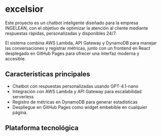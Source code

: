 # excelsior

Este proyecto es un chatbot inteligente diseñado para la empresa INGELEAN, con el objetivo de optimizar la atención al cliente mediante respuestas rápidas, personalizadas y disponibles 24/7.

El sistema combina AWS Lambda, API Gateway y DynamoDB para manejar las conversaciones y registrar métricas, junto con un frontend en React desplegado en GitHub Pages para ofrecer una interfaz moderna y accesible.

## Características principales

- Chatbot con respuestas personalizadas usando GPT-4.1-nano
- Integración con AWS Lambda y API Gateway para escalabilidad serverless
- Registro de métricas en DynamoDB para generar estadísticas
- Despliegue en GitHub Pages como widget embebible en cualquier página.

## Plataforma tecnológica
